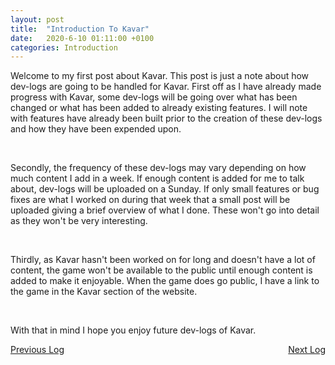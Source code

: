 ```yaml
---
layout: post
title:  "Introduction To Kavar"
date:   2020-6-10 01:11:00 +0100
categories: Introduction
---
```


Welcome to my first post about Kavar. This post is just a note about how dev-logs are going to be handled for Kavar. First off as I have already made progress with Kavar, some dev-logs will be going over what has been changed or what has been added to already existing features. I will note with features have already been built prior to the creation of these dev-logs and how they have been expended upon. 

&nbsp;

Secondly, the frequency of these dev-logs may vary depending on how much content I add in a week. If enough content is added for me to talk about, dev-logs will be uploaded on a Sunday. If only small features or bug fixes are what I worked on during that week that a small post will be uploaded giving a brief overview of what I done. These won't go into detail as they won't be very interesting.

&nbsp;

Thirdly, as Kavar hasn't been worked on for long and doesn't have a lot of content, the game won't be available to the public until enough content is added to make it enjoyable. When the game does go public, I have a link to the game in the Kavar section of the website.

&nbsp;

With that in mind I hope you enjoy future dev-logs of Kavar.

<div style="float:left">
<a href="https://kyles01.github.io/kavar/2020/06/14/Kavar-Log-1.html">Previous Log</a>
</div>

<div style="float:right">
<a href="https://kyles01.github.io/kavar/2020/06/14/Kavar-Log-1.html">Next Log</a>
</div>



